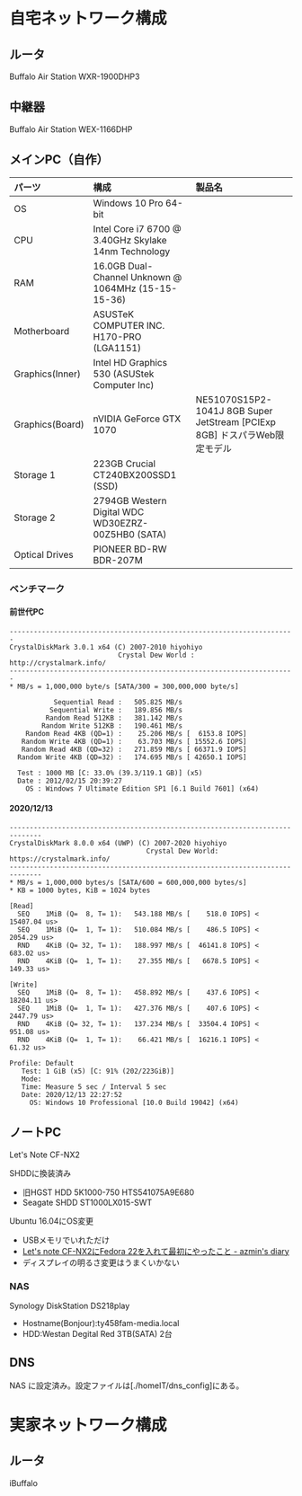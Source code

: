 # 自宅ネットワーク構成

## ルータ

Buffalo Air Station WXR-1900DHP3

## 中継器

Buffalo Air Station WEX-1166DHP

## メインPC（自作）

| パーツ          | 構成                                                 | 製品名 |
|:----------------|:-----------------------------------------------------|:-------|
| OS              | Windows 10 Pro 64-bit                                |        |
| CPU             | Intel Core i7 6700 @ 3.40GHz Skylake 14nm Technology |        |
| RAM             | 16.0GB Dual-Channel Unknown @ 1064MHz (15-15-15-36)  |        |
| Motherboard     | ASUSTeK COMPUTER INC. H170-PRO (LGA1151)             |        |
| Graphics(Inner) | Intel HD Graphics 530 (ASUStek Computer Inc)         |        |
| Graphics(Board) | nVIDIA GeForce GTX 1070                              | NE51070S15P2-1041J 8GB Super JetStream [PCIExp 8GB] ドスパラWeb限定モデル |
| Storage 1       | 223GB Crucial CT240BX200SSD1 (SSD)                   |        |
| Storage 2       | 2794GB Western Digital WDC WD30EZRZ-00Z5HB0 (SATA)   |        |
| Optical Drives  | PIONEER BD-RW BDR-207M                               |        |

### ベンチマーク

#### 前世代PC

```
-----------------------------------------------------------------------
CrystalDiskMark 3.0.1 x64 (C) 2007-2010 hiyohiyo
                           Crystal Dew World : http://crystalmark.info/
-----------------------------------------------------------------------
* MB/s = 1,000,000 byte/s [SATA/300 = 300,000,000 byte/s]

           Sequential Read :   505.825 MB/s
          Sequential Write :   189.856 MB/s
         Random Read 512KB :   381.142 MB/s
        Random Write 512KB :   190.461 MB/s
    Random Read 4KB (QD=1) :    25.206 MB/s [  6153.8 IOPS]
   Random Write 4KB (QD=1) :    63.703 MB/s [ 15552.6 IOPS]
   Random Read 4KB (QD=32) :   271.859 MB/s [ 66371.9 IOPS]
  Random Write 4KB (QD=32) :   174.695 MB/s [ 42650.1 IOPS]

  Test : 1000 MB [C: 33.0% (39.3/119.1 GB)] (x5)
  Date : 2012/02/15 20:39:27
    OS : Windows 7 Ultimate Edition SP1 [6.1 Build 7601] (x64)
```

#### 2020/12/13

```
------------------------------------------------------------------------------
CrystalDiskMark 8.0.0 x64 (UWP) (C) 2007-2020 hiyohiyo
                                  Crystal Dew World: https://crystalmark.info/
------------------------------------------------------------------------------
* MB/s = 1,000,000 bytes/s [SATA/600 = 600,000,000 bytes/s]
* KB = 1000 bytes, KiB = 1024 bytes

[Read]
  SEQ    1MiB (Q=  8, T= 1):   543.188 MB/s [    518.0 IOPS] < 15407.04 us>
  SEQ    1MiB (Q=  1, T= 1):   510.084 MB/s [    486.5 IOPS] <  2054.29 us>
  RND    4KiB (Q= 32, T= 1):   188.997 MB/s [  46141.8 IOPS] <   683.02 us>
  RND    4KiB (Q=  1, T= 1):    27.355 MB/s [   6678.5 IOPS] <   149.33 us>

[Write]
  SEQ    1MiB (Q=  8, T= 1):   458.892 MB/s [    437.6 IOPS] < 18204.11 us>
  SEQ    1MiB (Q=  1, T= 1):   427.376 MB/s [    407.6 IOPS] <  2447.79 us>
  RND    4KiB (Q= 32, T= 1):   137.234 MB/s [  33504.4 IOPS] <   951.08 us>
  RND    4KiB (Q=  1, T= 1):    66.421 MB/s [  16216.1 IOPS] <    61.32 us>

Profile: Default
   Test: 1 GiB (x5) [C: 91% (202/223GiB)]
   Mode:
   Time: Measure 5 sec / Interval 5 sec 
   Date: 2020/12/13 22:27:52
     OS: Windows 10 Professional [10.0 Build 19042] (x64)
```

## ノートPC

Let's Note CF-NX2

SHDDに換装済み
* 旧HGST HDD 5K1000-750 HTS541075A9E680
* Seagate SHDD ST1000LX015-SWT

Ubuntu 16.04にOS変更
* USBメモリでいれただけ
* [Let's note CF\-NX2にFedora 22を入れて最初にやったこと \- azmin's diary](http://azmin.hatenablog.com/entry/2015/10/23/014414)
* ディスプレイの明るさ変更はうまくいかない

### NAS

Synology DiskStation DS218play

* Hostname(Bonjour):ty458fam-media.local
* HDD:Westan Degital Red 3TB(SATA) 2台

## DNS

NAS に設定済み。設定ファイルは[./homeIT/dns_config]にある。

# 実家ネットワーク構成

## ルータ

iBuffalo
